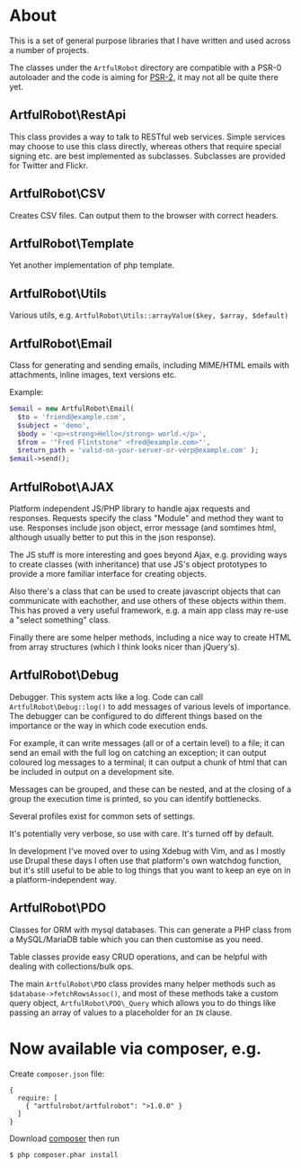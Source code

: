 # About

This is a set of general purpose libraries that I have written and used across
a number of projects.

The classes under the `ArtfulRobot` directory are compatible with a PSR-0 autoloader and
the code is aiming for
[PSR-2](https://github.com/php-fig/fig-standards/blob/master/accepted/PSR-2-coding-style-guide.md),
it may not all be quite there yet.

## ArtfulRobot\RestApi

This class provides a way to talk to RESTful web services. Simple services may choose to use
this class directly, whereas others that require special signing etc. are best implemented
as subclasses. Subclasses are provided for Twitter and Flickr.

## ArtfulRobot\CSV

Creates CSV files. Can output them to the browser with correct headers.

## ArtfulRobot\Template

Yet another implementation of php template.

## ArtfulRobot\Utils

Various utils, e.g. `ArtfulRobot\Utils::arrayValue($key, $array, $default)`

## ArtfulRobot\Email

Class for generating and sending emails, including MIME/HTML emails with
attachments, inline images, text versions etc.

Example:

```php
$email = new ArtfulRobot\Email(
  $to = 'friend@example.com',
  $subject = 'demo',
  $body = '<p><strong>Hello</strong> world.</p>',
  $from = '"Fred Flintstone" <fred@example.com>"',
  $return_path = 'valid-on-your-server-or-verp@example.com' );
$email->send();
```

## ArtfulRobot\AJAX

Platform independent JS/PHP library to handle ajax requests and responses.
Requests specify the class "Module" and method they want to use. Responses
include json object, error message (and somtimes html, although usually better
to put this in the json response).

The JS stuff is more interesting and goes beyond Ajax, e.g. providing ways
to create classes (with inheritance) that use JS's object prototypes to provide
a more familiar interface for creating objects.

Also there's a class that can be used to create javascript objects that can
communicate with eachother, and use others of these objects within them. This
has proved a very useful framework, e.g. a main app class may re-use a "select
something" class.

Finally there are some helper methods, including a nice way to create HTML
from array structures (which I think looks nicer than jQuery's).

## ArtfulRobot\Debug

Debugger. This system acts like a log. Code can call `ArtfulRobot\Debug::log()`
to add messages of various levels of importance. The debugger can be configured
to do different things based on the importance or the way in which code execution
ends.

For example, it can write messages (all or of a certain level) to a file;
it can send an email with the full log on catching an exception; it can output
coloured log messages to a terminal; it can output a chunk of html that can
be included in output on a development site.

Messages can be grouped, and these can be nested, and at the closing of a group the
execution time is printed, so you can identify bottlenecks.

Several profiles exist for common sets of settings.

It's potentially very verbose, so use with care. It's turned off by default.

In development I've moved over to using Xdebug with Vim, and as I mostly use Drupal
these days I often use that platform's own watchdog function, but it's still useful
to be able to log things that you want to keep an eye on in a platform-independent
way.


## ArtfulRobot\PDO

Classes for ORM with mysql databases. This can generate a PHP class from a MySQL/MariaDB
table which you can then customise as you need.

Table classes provide easy CRUD operations, and can be helpful with dealing
with collections/bulk ops.

The main `ArtfulRobot\PDO` class provides many helper methods such as
`$database->fetchRowsAssoc()`, and most of these methods take a custom
query object, `ArtfulRobot\PDO\_Query` which allows you to do things like
passing an array of values to a placeholder for an `IN` clause.


# Now available via composer, e.g.

Create `composer.json` file:

    {
      require: [
        { "artfulrobot/artfulrobot": ">1.0.0" }
      ]
    }

Download [composer](https://getcomposer.org/download/) then run

    $ php composer.phar install

